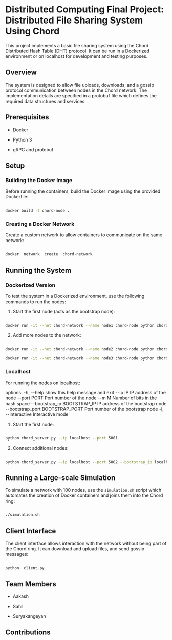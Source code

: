 # Distributed Computing Final Project: Distributed File Sharing System Using Chord

  

This project implements a basic file sharing system using the Chord Distributed Hash Table (DHT) protocol. It can be run in a Dockerized environment or on localhost for development and testing purposes.

  

## Overview

  

The system is designed to allow file uploads, downloads, and a gossip protocol communication between nodes in the Chord network. The implementation details are specified in a protobuf file which defines the required data structures and services.

  

## Prerequisites

  

- Docker

- Python 3

- gRPC and protobuf

  

## Setup

  

### Building the Docker Image

  

Before running the containers, build the Docker image using the provided Dockerfile:

  

```bash

docker build -t chord-node .

```

  

### Creating a Docker Network

  

Create a custom network to allow containers to communicate on the same network:

  

```bash

docker  network  create  chord-network

```

  

## Running the System

  

### Dockerized Version

  

To test the system in a Dockerized environment, use the following commands to run the nodes:

  

1. Start the first node (acts as the bootstrap node):

```bash

docker run -it --net chord-network --name node1 chord-node python chord_server.py --ip node1 --port 50051 -i

```

  

2. Add more nodes to the network:

```bash

docker run -it --net chord-network --name node2 chord-node python chord_server.py --ip node2 --port 50051 --bootstrap_ip node1 --bootstrap_port 50051 -i

docker run -it --net chord-network --name node3 chord-node python chord_server.py --ip node3 --port 50051 --bootstrap_ip node1 --bootstrap_port 50051 -i

```

  

### Localhost

  

For running the nodes on localhost:

options:
  -h, --help            show this help message and exit
  --ip IP               IP address of the node
  --port PORT           Port number of the node
  --m M                 Number of bits in the hash space
  --bootstrap_ip BOOTSTRAP_IP
                        IP address of the bootstrap node
  --bootstrap_port BOOTSTRAP_PORT
                        Port number of the bootstrap node
  -i, --interactive     Interactive mode

1. Start the first node:

```bash

python chord_server.py --ip localhost --port 5001

```

  

2. Connect additional nodes:

```bash

python chord_server.py --ip localhost --port 5002 --bootstrap_ip localhost --bootstrap_port 5001

```

  

## Running a Large-scale Simulation

  

To simulate a network with 100 nodes, use the `simulation.sh` script which automates the creation of Docker containers and joins them into the Chord ring:

  

```bash

./simulation.sh

```

  

## Client Interface

  

The client interface allows interaction with the network without being part of the Chord ring. It can download and upload files, and send gossip messages:

  

```bash

python  client.py

```

  

## Team Members

  

- Aakash

- Sahil

- Suryakangeyan

  

## Contributions

  

```
